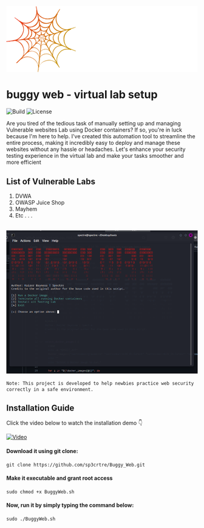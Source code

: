  <img src="./logo.png" style="width: 550px;"/>

buggy web - virtual lab setup
=========

![Build](https://img.shields.io/badge/Built%20with-Shell-Blue)
![License](https://img.shields.io/badge/license-GNU_General_Public_License-_red.svg)

Are you tired of the tedious task of manually setting up and managing Vulnerable websites Lab using Docker containers? If so, you're in luck because I'm here to help. I've created this automation tool to streamline the entire process, making it incredibly easy to deploy and manage these websites without any hassle or headaches. Let's enhance your security testing experience in the virtual lab and make your tasks smoother and more efficient

## List of Vulnerable Labs
<ol>
  <li> DVWA</li>
  <li> OWASP Juice Shop</li>
  <li> Mayhem</li>
  <li> Etc . . .</li>
</ol>

<br />

<img src="/buggy.png" alt="banner" />

```
Note: This project is developed to help newbies practice web security correctly in a safe environment.
```

## Installation Guide

Click the video below to watch the installation demo 👇

[![Video](https://img.youtube.com/vi/EkBB-AniNnU/0.jpg)](https://www.youtube.com/watch?v=EkBB-AniNnU)


#### Download it using git clone:

```
git clone https://github.com/sp3crtre/Buggy_Web.git
```

#### Make it executable and grant root access

```
sudo chmod +x BuggyWeb.sh
```

#### Now, run it by simply typing the command below:

```
sudo ./BuggyWeb.sh
```
